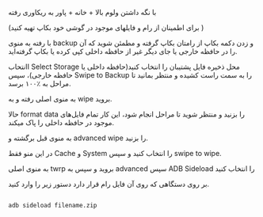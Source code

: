 
با نگه داشتن ولوم بالا + خانه + پاور به ریکاوری رفته

(برای اطمینان  از رام و فایلهای موجود در گوشی خود بکاپ تهیه کنید ) 

با رفته به منوی backup و زدن دکمه بکاپ از رامتان بکاپ گرفته و مطمئن شوید که آن را در حافظه خارجی یا جای دیگر غیر از حافظه داخلی کپی کرده یا بکاپ گرفته‌اید.

اانتحاب Select Storage محل ذخیره فایل پشتیبان را انتخاب کنید(حافظه داخلی یا حافظه خارجی)، سپس Swipe to Backup را به سمت راست کشیده و منتظر بمانید تا مراحل به ٪۱۰۰ برسد.

به منوی اصلی رفته و به wipe بروید.

حالا format data را بزنید و منتظر شوید تا مراحل انجام شود، این کار تمام  فایل‌های موجود در حافظه داخلی را پاک میکند.

به منوی قبل برگشته و advanced wipe را بزنید.

در این منو فقط Cache و  System را انتخاب کنید و سپس swipe to wipe.

به منوی اصلی twrp بروید و سپس به advanced سپس  ADB Sideload را انتخاب کنید

بر روی دستگاهی که روی آن فایل رام قرار دارد دستور زیر را وارد کنید.

~~~ text

adb sideload filename.zip
~~~
